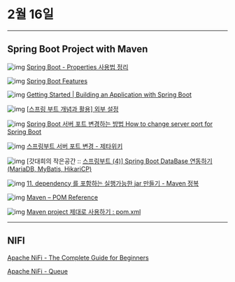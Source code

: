 # 2월 16일


---------------------

## Spring Boot Project with Maven 

![img](https://s2.googleusercontent.com/s2/favicons?sz=32&domain=velog.io) [Spring Boot - Properties 사용법 정리](https://velog.io/@lsb156/Spring-Boot-Properties-Usage)

![img](https://s2.googleusercontent.com/s2/favicons?sz=32&domain=docs.spring.io) [Spring Boot Features](https://docs.spring.io/spring-boot/docs/current/reference/html/spring-boot-features.html#boot-features-external-config)

![img](https://s2.googleusercontent.com/s2/favicons?sz=32&domain=spring.io) [Getting Started | Building an Application with Spring Boot](https://spring.io/guides/gs/spring-boot/)

![img](https://s2.googleusercontent.com/s2/favicons?sz=32&domain=dailyheumsi.tistory.com) [[스프링 부트 개념과 활용\] 외부 설정](https://dailyheumsi.tistory.com/171)

![img](https://s2.googleusercontent.com/s2/favicons?sz=32&domain=4urdev.tistory.com) [Spring Boot 서버 포트 변경하는 방법 How to change server port for Spring Boot](https://4urdev.tistory.com/93)

![img](https://s2.googleusercontent.com/s2/favicons?sz=32&domain=zetawiki.com) [스프링부트 서버 포트 변경 - 제타위키](https://zetawiki.com/wiki/스프링부트_서버_포트_변경)

![img](https://s2.googleusercontent.com/s2/favicons?sz=32&domain=goddaehee.tistory.com) [갓대희의 작은공간 :: [스프링부트 (4)\] Spring Boot DataBase 연동하기 (MariaDB, MyBatis, HikariCP)](https://goddaehee.tistory.com/205)

![img](https://s2.googleusercontent.com/s2/favicons?sz=32&domain=wikidocs.net) [11. dependency 를 포함하는 실행가능한 jar 만들기 - Maven 정복](https://wikidocs.net/18347)

![img](https://s2.googleusercontent.com/s2/favicons?sz=32&domain=maven.apache.org) [Maven – POM Reference](https://maven.apache.org/pom.html#What_is_the_POM)

![img](https://s2.googleusercontent.com/s2/favicons?sz=32&domain=ojava.tistory.com) [Maven project 제대로 사용하기 : pom.xml](https://ojava.tistory.com/147)

 
-------------------
## NIFI

[Apache NiFi - The Complete Guide for Beginners](https://www.youtube.com/playlist?list=PL55symSEWBbMBSnNW_Aboh2TpYkNIFMgb)

[Apache NiFi - Queue](http://eg3020.blogspot.com/2020/11/apache-nifi-2-queued.html)

